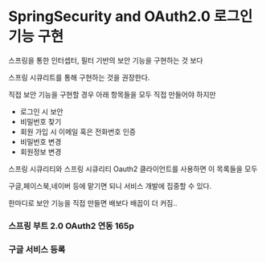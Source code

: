 # SpringSecurity and OAuth2.0 로그인 기능 구현
스프링을 통한 인터셉터, 필터 기반의 보안 기능을 구현하는 것 보다 

스프링 시큐리트를 통해 구현하는 것을 권장한다. 

직접 보안 기능을 구현할 경우 아래 항목들을 모두 직접 만들어야 하지만

* 로그인 시 보안
* 비밀번호 찾기
* 회원 가입 시 이메일 혹은 전화번호 인증
* 비밀번호 변경
* 회원정보 변경

스프링 시큐리티와 스프링 시큐리티 Oauth2 클라이언트를 사용하면 이 목록들을 모두 

구글,페이스북,네이버 등에 맡기면 되니 서비스 개발에 집중할 수 있다.

한마디로 보안 기능을 직접 만들면 배보다 배꼽이 더 커짐..

### 스프링 부트 2.0 OAuth2 연동 165p

### 구글 서비스 등록


